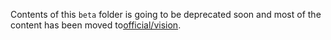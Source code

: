 Contents of this `beta` folder is going to be deprecated soon and most of the
content has been moved to[official/vision](https://github.com/tensorflow/models/tree/master/official/vision).
